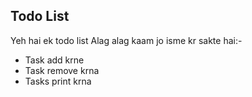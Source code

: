 ## Todo List

Yeh hai ek todo list
Alag alag kaam jo isme kr sakte hai:-
- Task add krne 
- Task remove krna 
- Tasks print krna